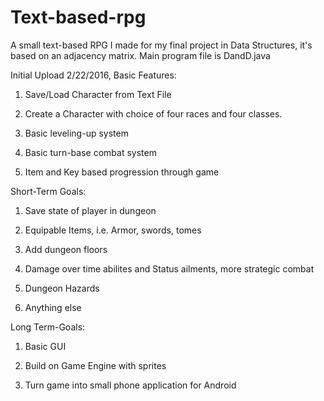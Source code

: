 # Text-based-rpg
A small text-based RPG I made for my final project in Data Structures, it's based on an adjacency matrix.
Main program file is DandD.java

Initial Upload 2/22/2016, Basic Features:

1) Save/Load Character from Text File

2) Create a Character with choice of four races and four classes.

3) Basic leveling-up system

4) Basic turn-base combat system

5) Item and Key based progression through game

Short-Term Goals:

1) Save state of player in dungeon

2) Equipable Items, i.e. Armor, swords, tomes

3) Add dungeon floors

4) Damage over time abilites and Status ailments, more strategic combat

5) Dungeon Hazards

6) Anything else


Long Term-Goals:

1) Basic GUI

2) Build on Game Engine with sprites

3) Turn game into small phone application for Android
